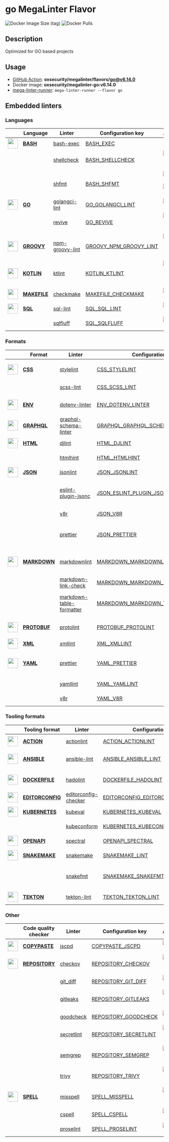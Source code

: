 # go MegaLinter Flavor

![Docker Image Size (tag)](https://img.shields.io/docker/image-size/oxsecurity/megalinter-go/v6.14.0)
![Docker Pulls](https://img.shields.io/docker/pulls/oxsecurity/megalinter-go)

## Description

Optimized for GO based projects

## Usage

- [GitHub Action](https://oxsecurity.github.io/megalinter/6.14.0/installation/#github-action): **oxsecurity/megalinter/flavors/go@v6.14.0**
- Docker image: **oxsecurity/megalinter-go:v6.14.0**
- [mega-linter-runner](https://oxsecurity.github.io/megalinter/6.14.0/mega-linter-runner/): `mega-linter-runner --flavor go`

## Embedded linters

### Languages

|                                                                             <!-- -->                                                                              | Language                                                                             | Linter                                                                                                | Configuration key                                                                                            |                                                                                                                     Additional                                                                                                                      |
|:-----------------------------------------------------------------------------------------------------------------------------------------------------------------:|--------------------------------------------------------------------------------------|-------------------------------------------------------------------------------------------------------|--------------------------------------------------------------------------------------------------------------|:---------------------------------------------------------------------------------------------------------------------------------------------------------------------------------------------------------------------------------------------------:|
|  <img src="https://github.com/oxsecurity/megalinter/raw/main/docs/assets/icons/bash.ico" alt="" height="32px" class="megalinter-icon"></a> <!-- linter-icon -->   | [**BASH**](https://oxsecurity.github.io/megalinter/6.14.0/descriptors/bash/)         | [bash-exec](https://oxsecurity.github.io/megalinter/6.14.0/descriptors/bash_bash_exec/)               | [BASH_EXEC](https://oxsecurity.github.io/megalinter/6.14.0/descriptors/bash_bash_exec/)                      |                                                                                                                                                                                                                                                     |
|                                                                   <!-- --> <!-- linter-icon -->                                                                   |                                                                                      | [shellcheck](https://oxsecurity.github.io/megalinter/6.14.0/descriptors/bash_shellcheck/)             | [BASH_SHELLCHECK](https://oxsecurity.github.io/megalinter/6.14.0/descriptors/bash_shellcheck/)               |                                [![GitHub stars](https://img.shields.io/github/stars/koalaman/shellcheck?cacheSeconds=3600)](https://github.com/koalaman/shellcheck) ![sarif](https://shields.io/badge/-SARIF-orange)                                |
|                                                                   <!-- --> <!-- linter-icon -->                                                                   |                                                                                      | [shfmt](https://oxsecurity.github.io/megalinter/6.14.0/descriptors/bash_shfmt/)                       | [BASH_SHFMT](https://oxsecurity.github.io/megalinter/6.14.0/descriptors/bash_shfmt/)                         |                                        [![GitHub stars](https://img.shields.io/github/stars/mvdan/sh?cacheSeconds=3600)](https://github.com/mvdan/sh) ![formatter](https://shields.io/badge/-format-yellow)                                         |
|   <img src="https://github.com/oxsecurity/megalinter/raw/main/docs/assets/icons/go.ico" alt="" height="32px" class="megalinter-icon"></a> <!-- linter-icon -->    | [**GO**](https://oxsecurity.github.io/megalinter/6.14.0/descriptors/go/)             | [golangci-lint](https://oxsecurity.github.io/megalinter/6.14.0/descriptors/go_golangci_lint/)         | [GO_GOLANGCI_LINT](https://oxsecurity.github.io/megalinter/6.14.0/descriptors/go_golangci_lint/)             |                                                     [![GitHub stars](https://img.shields.io/github/stars/golangci/golangci-lint?cacheSeconds=3600)](https://github.com/golangci/golangci-lint)                                                      |
|                                                                   <!-- --> <!-- linter-icon -->                                                                   |                                                                                      | [revive](https://oxsecurity.github.io/megalinter/6.14.0/descriptors/go_revive/)                       | [GO_REVIVE](https://oxsecurity.github.io/megalinter/6.14.0/descriptors/go_revive/)                           |                                     [![GitHub stars](https://img.shields.io/github/stars/mgechev/revive?cacheSeconds=3600)](https://github.com/mgechev/revive) ![sarif](https://shields.io/badge/-SARIF-orange)                                     |
| <img src="https://github.com/oxsecurity/megalinter/raw/main/docs/assets/icons/groovy.ico" alt="" height="32px" class="megalinter-icon"></a> <!-- linter-icon -->  | [**GROOVY**](https://oxsecurity.github.io/megalinter/6.14.0/descriptors/groovy/)     | [npm-groovy-lint](https://oxsecurity.github.io/megalinter/6.14.0/descriptors/groovy_npm_groovy_lint/) | [GROOVY_NPM_GROOVY_LINT](https://oxsecurity.github.io/megalinter/6.14.0/descriptors/groovy_npm_groovy_lint/) | [![GitHub stars](https://img.shields.io/github/stars/nvuillam/npm-groovy-lint?cacheSeconds=3600)](https://github.com/nvuillam/npm-groovy-lint) ![autofix](https://shields.io/badge/-autofix-green) ![sarif](https://shields.io/badge/-SARIF-orange) |
| <img src="https://github.com/oxsecurity/megalinter/raw/main/docs/assets/icons/kotlin.ico" alt="" height="32px" class="megalinter-icon"></a> <!-- linter-icon -->  | [**KOTLIN**](https://oxsecurity.github.io/megalinter/6.14.0/descriptors/kotlin/)     | [ktlint](https://oxsecurity.github.io/megalinter/6.14.0/descriptors/kotlin_ktlint/)                   | [KOTLIN_KTLINT](https://oxsecurity.github.io/megalinter/6.14.0/descriptors/kotlin_ktlint/)                   |         [![GitHub stars](https://img.shields.io/github/stars/pinterest/ktlint?cacheSeconds=3600)](https://github.com/pinterest/ktlint) ![autofix](https://shields.io/badge/-autofix-green) ![sarif](https://shields.io/badge/-SARIF-orange)         |
| <img src="https://github.com/oxsecurity/megalinter/raw/main/docs/assets/icons/default.ico" alt="" height="32px" class="megalinter-icon"></a> <!-- linter-icon --> | [**MAKEFILE**](https://oxsecurity.github.io/megalinter/6.14.0/descriptors/makefile/) | [checkmake](https://oxsecurity.github.io/megalinter/6.14.0/descriptors/makefile_checkmake/)           | [MAKEFILE_CHECKMAKE](https://oxsecurity.github.io/megalinter/6.14.0/descriptors/makefile_checkmake/)         |                                                           [![GitHub stars](https://img.shields.io/github/stars/mrtazz/checkmake?cacheSeconds=3600)](https://github.com/mrtazz/checkmake)                                                            |
|   <img src="https://github.com/oxsecurity/megalinter/raw/main/docs/assets/icons/sql.ico" alt="" height="32px" class="megalinter-icon"></a> <!-- linter-icon -->   | [**SQL**](https://oxsecurity.github.io/megalinter/6.14.0/descriptors/sql/)           | [sql-lint](https://oxsecurity.github.io/megalinter/6.14.0/descriptors/sql_sql_lint/)                  | [SQL_SQL_LINT](https://oxsecurity.github.io/megalinter/6.14.0/descriptors/sql_sql_lint/)                     |                                                       [![GitHub stars](https://img.shields.io/github/stars/joereynolds/sql-lint?cacheSeconds=3600)](https://github.com/joereynolds/sql-lint)                                                        |
|                                                                   <!-- --> <!-- linter-icon -->                                                                   |                                                                                      | [sqlfluff](https://oxsecurity.github.io/megalinter/6.14.0/descriptors/sql_sqlfluff/)                  | [SQL_SQLFLUFF](https://oxsecurity.github.io/megalinter/6.14.0/descriptors/sql_sqlfluff/)                     |                                                          [![GitHub stars](https://img.shields.io/github/stars/sqlfluff/sqlfluff?cacheSeconds=3600)](https://github.com/sqlfluff/sqlfluff)                                                           |

### Formats

|                                                                              <!-- -->                                                                              | Format                                                                               | Linter                                                                                                                    | Configuration key                                                                                                                  |                                                                                                                          Additional                                                                                                                           |
|:------------------------------------------------------------------------------------------------------------------------------------------------------------------:|--------------------------------------------------------------------------------------|---------------------------------------------------------------------------------------------------------------------------|------------------------------------------------------------------------------------------------------------------------------------|:-------------------------------------------------------------------------------------------------------------------------------------------------------------------------------------------------------------------------------------------------------------:|
|   <img src="https://github.com/oxsecurity/megalinter/raw/main/docs/assets/icons/css.ico" alt="" height="32px" class="megalinter-icon"></a> <!-- linter-icon -->    | [**CSS**](https://oxsecurity.github.io/megalinter/6.14.0/descriptors/css/)           | [stylelint](https://oxsecurity.github.io/megalinter/6.14.0/descriptors/css_stylelint/)                                    | [CSS_STYLELINT](https://oxsecurity.github.io/megalinter/6.14.0/descriptors/css_stylelint/)                                         |                                   [![GitHub stars](https://img.shields.io/github/stars/stylelint/stylelint?cacheSeconds=3600)](https://github.com/stylelint/stylelint) ![autofix](https://shields.io/badge/-autofix-green)                                    |
|                                                                   <!-- --> <!-- linter-icon -->                                                                    |                                                                                      | [scss-lint](https://oxsecurity.github.io/megalinter/6.14.0/descriptors/css_scss_lint/)                                    | [CSS_SCSS_LINT](https://oxsecurity.github.io/megalinter/6.14.0/descriptors/css_scss_lint/)                                         |                                                                   [![GitHub stars](https://img.shields.io/github/stars/sds/scss-lint?cacheSeconds=3600)](https://github.com/sds/scss-lint)                                                                    |
|   <img src="https://github.com/oxsecurity/megalinter/raw/main/docs/assets/icons/env.ico" alt="" height="32px" class="megalinter-icon"></a> <!-- linter-icon -->    | [**ENV**](https://oxsecurity.github.io/megalinter/6.14.0/descriptors/env/)           | [dotenv-linter](https://oxsecurity.github.io/megalinter/6.14.0/descriptors/env_dotenv_linter/)                            | [ENV_DOTENV_LINTER](https://oxsecurity.github.io/megalinter/6.14.0/descriptors/env_dotenv_linter/)                                 |                           [![GitHub stars](https://img.shields.io/github/stars/dotenv-linter/dotenv-linter?cacheSeconds=3600)](https://github.com/dotenv-linter/dotenv-linter) ![autofix](https://shields.io/badge/-autofix-green)                            |
| <img src="https://github.com/oxsecurity/megalinter/raw/main/docs/assets/icons/graphql.ico" alt="" height="32px" class="megalinter-icon"></a> <!-- linter-icon -->  | [**GRAPHQL**](https://oxsecurity.github.io/megalinter/6.14.0/descriptors/graphql/)   | [graphql-schema-linter](https://oxsecurity.github.io/megalinter/6.14.0/descriptors/graphql_graphql_schema_linter/)        | [GRAPHQL_GRAPHQL_SCHEMA_LINTER](https://oxsecurity.github.io/megalinter/6.14.0/descriptors/graphql_graphql_schema_linter/)         |                                                  [![GitHub stars](https://img.shields.io/github/stars/cjoudrey/graphql-schema-linter?cacheSeconds=3600)](https://github.com/cjoudrey/graphql-schema-linter)                                                   |
|   <img src="https://github.com/oxsecurity/megalinter/raw/main/docs/assets/icons/html.ico" alt="" height="32px" class="megalinter-icon"></a> <!-- linter-icon -->   | [**HTML**](https://oxsecurity.github.io/megalinter/6.14.0/descriptors/html/)         | [djlint](https://oxsecurity.github.io/megalinter/6.14.0/descriptors/html_djlint/)                                         | [HTML_DJLINT](https://oxsecurity.github.io/megalinter/6.14.0/descriptors/html_djlint/)                                             |                                                     [![GitHub stars](https://img.shields.io/github/stars/Riverside-Healthcare/djlint?cacheSeconds=3600)](https://github.com/Riverside-Healthcare/djlint)                                                      |
|                                                                   <!-- --> <!-- linter-icon -->                                                                    |                                                                                      | [htmlhint](https://oxsecurity.github.io/megalinter/6.14.0/descriptors/html_htmlhint/)                                     | [HTML_HTMLHINT](https://oxsecurity.github.io/megalinter/6.14.0/descriptors/html_htmlhint/)                                         |                                                               [![GitHub stars](https://img.shields.io/github/stars/htmlhint/HTMLHint?cacheSeconds=3600)](https://github.com/htmlhint/HTMLHint)                                                                |
|   <img src="https://github.com/oxsecurity/megalinter/raw/main/docs/assets/icons/json.ico" alt="" height="32px" class="megalinter-icon"></a> <!-- linter-icon -->   | [**JSON**](https://oxsecurity.github.io/megalinter/6.14.0/descriptors/json/)         | [jsonlint](https://oxsecurity.github.io/megalinter/6.14.0/descriptors/json_jsonlint/)                                     | [JSON_JSONLINT](https://oxsecurity.github.io/megalinter/6.14.0/descriptors/json_jsonlint/)                                         |                                                                [![GitHub stars](https://img.shields.io/github/stars/prantlf/jsonlint?cacheSeconds=3600)](https://github.com/prantlf/jsonlint)                                                                 |
|                                                                   <!-- --> <!-- linter-icon -->                                                                    |                                                                                      | [eslint-plugin-jsonc](https://oxsecurity.github.io/megalinter/6.14.0/descriptors/json_eslint_plugin_jsonc/)               | [JSON_ESLINT_PLUGIN_JSONC](https://oxsecurity.github.io/megalinter/6.14.0/descriptors/json_eslint_plugin_jsonc/)                   | [![GitHub stars](https://img.shields.io/github/stars/ota-meshi/eslint-plugin-jsonc?cacheSeconds=3600)](https://github.com/ota-meshi/eslint-plugin-jsonc) ![autofix](https://shields.io/badge/-autofix-green) ![sarif](https://shields.io/badge/-SARIF-orange) |
|                                                                   <!-- --> <!-- linter-icon -->                                                                    |                                                                                      | [v8r](https://oxsecurity.github.io/megalinter/6.14.0/descriptors/json_v8r/)                                               | [JSON_V8R](https://oxsecurity.github.io/megalinter/6.14.0/descriptors/json_v8r/)                                                   |                                                                    [![GitHub stars](https://img.shields.io/github/stars/chris48s/v8r?cacheSeconds=3600)](https://github.com/chris48s/v8r)                                                                     |
|                                                                   <!-- --> <!-- linter-icon -->                                                                    |                                                                                      | [prettier](https://oxsecurity.github.io/megalinter/6.14.0/descriptors/json_prettier/)                                     | [JSON_PRETTIER](https://oxsecurity.github.io/megalinter/6.14.0/descriptors/json_prettier/)                                         |                                    [![GitHub stars](https://img.shields.io/github/stars/prettier/prettier?cacheSeconds=3600)](https://github.com/prettier/prettier) ![formatter](https://shields.io/badge/-format-yellow)                                     |
| <img src="https://github.com/oxsecurity/megalinter/raw/main/docs/assets/icons/markdown.ico" alt="" height="32px" class="megalinter-icon"></a> <!-- linter-icon --> | [**MARKDOWN**](https://oxsecurity.github.io/megalinter/6.14.0/descriptors/markdown/) | [markdownlint](https://oxsecurity.github.io/megalinter/6.14.0/descriptors/markdown_markdownlint/)                         | [MARKDOWN_MARKDOWNLINT](https://oxsecurity.github.io/megalinter/6.14.0/descriptors/markdown_markdownlint/)                         |                              [![GitHub stars](https://img.shields.io/github/stars/DavidAnson/markdownlint?cacheSeconds=3600)](https://github.com/DavidAnson/markdownlint) ![formatter](https://shields.io/badge/-format-yellow)                               |
|                                                                   <!-- --> <!-- linter-icon -->                                                                    |                                                                                      | [markdown-link-check](https://oxsecurity.github.io/megalinter/6.14.0/descriptors/markdown_markdown_link_check/)           | [MARKDOWN_MARKDOWN_LINK_CHECK](https://oxsecurity.github.io/megalinter/6.14.0/descriptors/markdown_markdown_link_check/)           |                                                       [![GitHub stars](https://img.shields.io/github/stars/tcort/markdown-link-check?cacheSeconds=3600)](https://github.com/tcort/markdown-link-check)                                                        |
|                                                                   <!-- --> <!-- linter-icon -->                                                                    |                                                                                      | [markdown-table-formatter](https://oxsecurity.github.io/megalinter/6.14.0/descriptors/markdown_markdown_table_formatter/) | [MARKDOWN_MARKDOWN_TABLE_FORMATTER](https://oxsecurity.github.io/megalinter/6.14.0/descriptors/markdown_markdown_table_formatter/) |                    [![GitHub stars](https://img.shields.io/github/stars/nvuillam/markdown-table-formatter?cacheSeconds=3600)](https://github.com/nvuillam/markdown-table-formatter) ![formatter](https://shields.io/badge/-format-yellow)                     |
| <img src="https://github.com/oxsecurity/megalinter/raw/main/docs/assets/icons/protobuf.ico" alt="" height="32px" class="megalinter-icon"></a> <!-- linter-icon --> | [**PROTOBUF**](https://oxsecurity.github.io/megalinter/6.14.0/descriptors/protobuf/) | [protolint](https://oxsecurity.github.io/megalinter/6.14.0/descriptors/protobuf_protolint/)                               | [PROTOBUF_PROTOLINT](https://oxsecurity.github.io/megalinter/6.14.0/descriptors/protobuf_protolint/)                               |                                   [![GitHub stars](https://img.shields.io/github/stars/yoheimuta/protolint?cacheSeconds=3600)](https://github.com/yoheimuta/protolint) ![autofix](https://shields.io/badge/-autofix-green)                                    |
|   <img src="https://github.com/oxsecurity/megalinter/raw/main/docs/assets/icons/xml.ico" alt="" height="32px" class="megalinter-icon"></a> <!-- linter-icon -->    | [**XML**](https://oxsecurity.github.io/megalinter/6.14.0/descriptors/xml/)           | [xmllint](https://oxsecurity.github.io/megalinter/6.14.0/descriptors/xml_xmllint/)                                        | [XML_XMLLINT](https://oxsecurity.github.io/megalinter/6.14.0/descriptors/xml_xmllint/)                                             |                                                                                                                                                                                                                                                               |
|   <img src="https://github.com/oxsecurity/megalinter/raw/main/docs/assets/icons/yaml.ico" alt="" height="32px" class="megalinter-icon"></a> <!-- linter-icon -->   | [**YAML**](https://oxsecurity.github.io/megalinter/6.14.0/descriptors/yaml/)         | [prettier](https://oxsecurity.github.io/megalinter/6.14.0/descriptors/yaml_prettier/)                                     | [YAML_PRETTIER](https://oxsecurity.github.io/megalinter/6.14.0/descriptors/yaml_prettier/)                                         |                                    [![GitHub stars](https://img.shields.io/github/stars/prettier/prettier?cacheSeconds=3600)](https://github.com/prettier/prettier) ![formatter](https://shields.io/badge/-format-yellow)                                     |
|                                                                   <!-- --> <!-- linter-icon -->                                                                    |                                                                                      | [yamllint](https://oxsecurity.github.io/megalinter/6.14.0/descriptors/yaml_yamllint/)                                     | [YAML_YAMLLINT](https://oxsecurity.github.io/megalinter/6.14.0/descriptors/yaml_yamllint/)                                         |                                                            [![GitHub stars](https://img.shields.io/github/stars/adrienverge/yamllint?cacheSeconds=3600)](https://github.com/adrienverge/yamllint)                                                             |
|                                                                   <!-- --> <!-- linter-icon -->                                                                    |                                                                                      | [v8r](https://oxsecurity.github.io/megalinter/6.14.0/descriptors/yaml_v8r/)                                               | [YAML_V8R](https://oxsecurity.github.io/megalinter/6.14.0/descriptors/yaml_v8r/)                                                   |                                                                    [![GitHub stars](https://img.shields.io/github/stars/chris48s/v8r?cacheSeconds=3600)](https://github.com/chris48s/v8r)                                                                     |

### Tooling formats

|                                                                                <!-- -->                                                                                | Tooling format                                                                               | Linter                                                                                                                | Configuration key                                                                                                                  |                                                                                        Additional                                                                                        |
|:----------------------------------------------------------------------------------------------------------------------------------------------------------------------:|----------------------------------------------------------------------------------------------|-----------------------------------------------------------------------------------------------------------------------|------------------------------------------------------------------------------------------------------------------------------------|:----------------------------------------------------------------------------------------------------------------------------------------------------------------------------------------:|
|   <img src="https://github.com/oxsecurity/megalinter/raw/main/docs/assets/icons/default.ico" alt="" height="32px" class="megalinter-icon"></a> <!-- linter-icon -->    | [**ACTION**](https://oxsecurity.github.io/megalinter/6.14.0/descriptors/action/)             | [actionlint](https://oxsecurity.github.io/megalinter/6.14.0/descriptors/action_actionlint/)                           | [ACTION_ACTIONLINT](https://oxsecurity.github.io/megalinter/6.14.0/descriptors/action_actionlint/)                                 |                              [![GitHub stars](https://img.shields.io/github/stars/rhysd/actionlint?cacheSeconds=3600)](https://github.com/rhysd/actionlint)                              |
|   <img src="https://github.com/oxsecurity/megalinter/raw/main/docs/assets/icons/ansible.ico" alt="" height="32px" class="megalinter-icon"></a> <!-- linter-icon -->    | [**ANSIBLE**](https://oxsecurity.github.io/megalinter/6.14.0/descriptors/ansible/)           | [ansible-lint](https://oxsecurity.github.io/megalinter/6.14.0/descriptors/ansible_ansible_lint/)                      | [ANSIBLE_ANSIBLE_LINT](https://oxsecurity.github.io/megalinter/6.14.0/descriptors/ansible_ansible_lint/)                           | [![GitHub stars](https://img.shields.io/github/stars/ansible/ansible-lint?cacheSeconds=3600)](https://github.com/ansible/ansible-lint) ![sarif](https://shields.io/badge/-SARIF-orange)  |
|  <img src="https://github.com/oxsecurity/megalinter/raw/main/docs/assets/icons/dockerfile.ico" alt="" height="32px" class="megalinter-icon"></a> <!-- linter-icon -->  | [**DOCKERFILE**](https://oxsecurity.github.io/megalinter/6.14.0/descriptors/dockerfile/)     | [hadolint](https://oxsecurity.github.io/megalinter/6.14.0/descriptors/dockerfile_hadolint/)                           | [DOCKERFILE_HADOLINT](https://oxsecurity.github.io/megalinter/6.14.0/descriptors/dockerfile_hadolint/)                             |    [![GitHub stars](https://img.shields.io/github/stars/hadolint/hadolint?cacheSeconds=3600)](https://github.com/hadolint/hadolint) ![sarif](https://shields.io/badge/-SARIF-orange)     |
| <img src="https://github.com/oxsecurity/megalinter/raw/main/docs/assets/icons/editorconfig.ico" alt="" height="32px" class="megalinter-icon"></a> <!-- linter-icon --> | [**EDITORCONFIG**](https://oxsecurity.github.io/megalinter/6.14.0/descriptors/editorconfig/) | [editorconfig-checker](https://oxsecurity.github.io/megalinter/6.14.0/descriptors/editorconfig_editorconfig_checker/) | [EDITORCONFIG_EDITORCONFIG_CHECKER](https://oxsecurity.github.io/megalinter/6.14.0/descriptors/editorconfig_editorconfig_checker/) |     [![GitHub stars](https://img.shields.io/github/stars/editorconfig-checker/editorconfig-checker?cacheSeconds=3600)](https://github.com/editorconfig-checker/editorconfig-checker)     |
|  <img src="https://github.com/oxsecurity/megalinter/raw/main/docs/assets/icons/kubernetes.ico" alt="" height="32px" class="megalinter-icon"></a> <!-- linter-icon -->  | [**KUBERNETES**](https://oxsecurity.github.io/megalinter/6.14.0/descriptors/kubernetes/)     | [kubeval](https://oxsecurity.github.io/megalinter/6.14.0/descriptors/kubernetes_kubeval/)                             | [KUBERNETES_KUBEVAL](https://oxsecurity.github.io/megalinter/6.14.0/descriptors/kubernetes_kubeval/)                               |                           [![GitHub stars](https://img.shields.io/github/stars/instrumenta/kubeval?cacheSeconds=3600)](https://github.com/instrumenta/kubeval)                           |
|                                                                     <!-- --> <!-- linter-icon -->                                                                      |                                                                                              | [kubeconform](https://oxsecurity.github.io/megalinter/6.14.0/descriptors/kubernetes_kubeconform/)                     | [KUBERNETES_KUBECONFORM](https://oxsecurity.github.io/megalinter/6.14.0/descriptors/kubernetes_kubeconform/)                       |                             [![GitHub stars](https://img.shields.io/github/stars/yannh/kubeconform?cacheSeconds=3600)](https://github.com/yannh/kubeconform)                             |
|   <img src="https://github.com/oxsecurity/megalinter/raw/main/docs/assets/icons/openapi.ico" alt="" height="32px" class="megalinter-icon"></a> <!-- linter-icon -->    | [**OPENAPI**](https://oxsecurity.github.io/megalinter/6.14.0/descriptors/openapi/)           | [spectral](https://oxsecurity.github.io/megalinter/6.14.0/descriptors/openapi_spectral/)                              | [OPENAPI_SPECTRAL](https://oxsecurity.github.io/megalinter/6.14.0/descriptors/openapi_spectral/)                                   |                          [![GitHub stars](https://img.shields.io/github/stars/stoplightio/spectral?cacheSeconds=3600)](https://github.com/stoplightio/spectral)                          |
|  <img src="https://github.com/oxsecurity/megalinter/raw/main/docs/assets/icons/snakemake.ico" alt="" height="32px" class="megalinter-icon"></a> <!-- linter-icon -->   | [**SNAKEMAKE**](https://oxsecurity.github.io/megalinter/6.14.0/descriptors/snakemake/)       | [snakemake](https://oxsecurity.github.io/megalinter/6.14.0/descriptors/snakemake_snakemake/)                          | [SNAKEMAKE_LINT](https://oxsecurity.github.io/megalinter/6.14.0/descriptors/snakemake_snakemake/)                                  |                           [![GitHub stars](https://img.shields.io/github/stars/snakemake/snakemake?cacheSeconds=3600)](https://github.com/snakemake/snakemake)                           |
|                                                                     <!-- --> <!-- linter-icon -->                                                                      |                                                                                              | [snakefmt](https://oxsecurity.github.io/megalinter/6.14.0/descriptors/snakemake_snakefmt/)                            | [SNAKEMAKE_SNAKEFMT](https://oxsecurity.github.io/megalinter/6.14.0/descriptors/snakemake_snakefmt/)                               | [![GitHub stars](https://img.shields.io/github/stars/snakemake/snakefmt?cacheSeconds=3600)](https://github.com/snakemake/snakefmt) ![formatter](https://shields.io/badge/-format-yellow) |
|    <img src="https://github.com/oxsecurity/megalinter/raw/main/docs/assets/icons/tekton.ico" alt="" height="32px" class="megalinter-icon"></a> <!-- linter-icon -->    | [**TEKTON**](https://oxsecurity.github.io/megalinter/6.14.0/descriptors/tekton/)             | [tekton-lint](https://oxsecurity.github.io/megalinter/6.14.0/descriptors/tekton_tekton_lint/)                         | [TEKTON_TEKTON_LINT](https://oxsecurity.github.io/megalinter/6.14.0/descriptors/tekton_tekton_lint/)                               |                               [![GitHub stars](https://img.shields.io/github/stars/IBM/tekton-lint?cacheSeconds=3600)](https://github.com/IBM/tekton-lint)                               |

### Other

|                                                                              <!-- -->                                                                               | Code quality checker                                                                     | Linter                                                                                          | Configuration key                                                                                          |                                                                                        Additional                                                                                         |
|:-------------------------------------------------------------------------------------------------------------------------------------------------------------------:|------------------------------------------------------------------------------------------|-------------------------------------------------------------------------------------------------|------------------------------------------------------------------------------------------------------------|:-----------------------------------------------------------------------------------------------------------------------------------------------------------------------------------------:|
| <img src="https://github.com/oxsecurity/megalinter/raw/main/docs/assets/icons/copypaste.ico" alt="" height="32px" class="megalinter-icon"></a> <!-- linter-icon --> | [**COPYPASTE**](https://oxsecurity.github.io/megalinter/6.14.0/descriptors/copypaste/)   | [jscpd](https://oxsecurity.github.io/megalinter/6.14.0/descriptors/copypaste_jscpd/)            | [COPYPASTE_JSCPD](https://oxsecurity.github.io/megalinter/6.14.0/descriptors/copypaste_jscpd/)             |                              [![GitHub stars](https://img.shields.io/github/stars/kucherenko/jscpd?cacheSeconds=3600)](https://github.com/kucherenko/jscpd)                               |
|  <img src="https://github.com/oxsecurity/megalinter/raw/main/docs/assets/icons/default.ico" alt="" height="32px" class="megalinter-icon"></a> <!-- linter-icon -->  | [**REPOSITORY**](https://oxsecurity.github.io/megalinter/6.14.0/descriptors/repository/) | [checkov](https://oxsecurity.github.io/megalinter/6.14.0/descriptors/repository_checkov/)       | [REPOSITORY_CHECKOV](https://oxsecurity.github.io/megalinter/6.14.0/descriptors/repository_checkov/)       |  [![GitHub stars](https://img.shields.io/github/stars/bridgecrewio/checkov?cacheSeconds=3600)](https://github.com/bridgecrewio/checkov) ![sarif](https://shields.io/badge/-SARIF-orange)  |
|                                                                    <!-- --> <!-- linter-icon -->                                                                    |                                                                                          | [git_diff](https://oxsecurity.github.io/megalinter/6.14.0/descriptors/repository_git_diff/)     | [REPOSITORY_GIT_DIFF](https://oxsecurity.github.io/megalinter/6.14.0/descriptors/repository_git_diff/)     |                                       [![GitHub stars](https://img.shields.io/github/stars/git/git?cacheSeconds=3600)](https://github.com/git/git)                                        |
|                                                                    <!-- --> <!-- linter-icon -->                                                                    |                                                                                          | [gitleaks](https://oxsecurity.github.io/megalinter/6.14.0/descriptors/repository_gitleaks/)     | [REPOSITORY_GITLEAKS](https://oxsecurity.github.io/megalinter/6.14.0/descriptors/repository_gitleaks/)     |  [![GitHub stars](https://img.shields.io/github/stars/zricethezav/gitleaks?cacheSeconds=3600)](https://github.com/zricethezav/gitleaks) ![sarif](https://shields.io/badge/-SARIF-orange)  |
|                                                                    <!-- --> <!-- linter-icon -->                                                                    |                                                                                          | [goodcheck](https://oxsecurity.github.io/megalinter/6.14.0/descriptors/repository_goodcheck/)   | [REPOSITORY_GOODCHECK](https://oxsecurity.github.io/megalinter/6.14.0/descriptors/repository_goodcheck/)   |                               [![GitHub stars](https://img.shields.io/github/stars/sider/goodcheck?cacheSeconds=3600)](https://github.com/sider/goodcheck)                                |
|                                                                    <!-- --> <!-- linter-icon -->                                                                    |                                                                                          | [secretlint](https://oxsecurity.github.io/megalinter/6.14.0/descriptors/repository_secretlint/) | [REPOSITORY_SECRETLINT](https://oxsecurity.github.io/megalinter/6.14.0/descriptors/repository_secretlint/) | [![GitHub stars](https://img.shields.io/github/stars/secretlint/secretlint?cacheSeconds=3600)](https://github.com/secretlint/secretlint) ![sarif](https://shields.io/badge/-SARIF-orange) |
|                                                                    <!-- --> <!-- linter-icon -->                                                                    |                                                                                          | [semgrep](https://oxsecurity.github.io/megalinter/6.14.0/descriptors/repository_semgrep/)       | [REPOSITORY_SEMGREP](https://oxsecurity.github.io/megalinter/6.14.0/descriptors/repository_semgrep/)       |  [![GitHub stars](https://img.shields.io/github/stars/returntocorp/semgrep?cacheSeconds=3600)](https://github.com/returntocorp/semgrep) ![sarif](https://shields.io/badge/-SARIF-orange)  |
|                                                                    <!-- --> <!-- linter-icon -->                                                                    |                                                                                          | [trivy](https://oxsecurity.github.io/megalinter/6.14.0/descriptors/repository_trivy/)           | [REPOSITORY_TRIVY](https://oxsecurity.github.io/megalinter/6.14.0/descriptors/repository_trivy/)           |    [![GitHub stars](https://img.shields.io/github/stars/aquasecurity/trivy?cacheSeconds=3600)](https://github.com/aquasecurity/trivy) ![sarif](https://shields.io/badge/-SARIF-orange)    |
|   <img src="https://github.com/oxsecurity/megalinter/raw/main/docs/assets/icons/spell.ico" alt="" height="32px" class="megalinter-icon"></a> <!-- linter-icon -->   | [**SPELL**](https://oxsecurity.github.io/megalinter/6.14.0/descriptors/spell/)           | [misspell](https://oxsecurity.github.io/megalinter/6.14.0/descriptors/spell_misspell/)          | [SPELL_MISSPELL](https://oxsecurity.github.io/megalinter/6.14.0/descriptors/spell_misspell/)               |    [![GitHub stars](https://img.shields.io/github/stars/client9/misspell?cacheSeconds=3600)](https://github.com/client9/misspell) ![autofix](https://shields.io/badge/-autofix-green)     |
|                                                                    <!-- --> <!-- linter-icon -->                                                                    |                                                                                          | [cspell](https://oxsecurity.github.io/megalinter/6.14.0/descriptors/spell_cspell/)              | [SPELL_CSPELL](https://oxsecurity.github.io/megalinter/6.14.0/descriptors/spell_cspell/)                   |                     [![GitHub stars](https://img.shields.io/github/stars/streetsidesoftware/cspell?cacheSeconds=3600)](https://github.com/streetsidesoftware/cspell)                      |
|                                                                    <!-- --> <!-- linter-icon -->                                                                    |                                                                                          | [proselint](https://oxsecurity.github.io/megalinter/6.14.0/descriptors/spell_proselint/)        | [SPELL_PROSELINT](https://oxsecurity.github.io/megalinter/6.14.0/descriptors/spell_proselint/)             |                            [![GitHub stars](https://img.shields.io/github/stars/amperser/proselint?cacheSeconds=3600)](https://github.com/amperser/proselint)                             |

